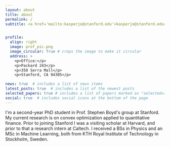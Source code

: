 ```yaml
---
layout: about
title: about
permalink: /
subtitle: <a href='mailto:kasperjo@stanford.edu'>kasperjo@stanford.edu</a>


profile:
  align: right
  image: prof_pic.png
  image_circular: True # crops the image to make it circular
  address: >
    <p>Office:</p>
    <p>Packard 243</p>
    <p>350 Serra Mall</p>
    <p>Stanford, CA 94305</p>

news: true  # includes a list of news items
latest_posts: true  # includes a list of the newest posts
selected_papers: true # includes a list of papers marked as "selected={true}"
social: true  # includes social icons at the bottom of the page
---
```


I'm a second-year PhD student in Prof. Stephen Boyd's group at Stanford. My current
research is on convex optimization applied to quantitative finance. Prior
to joining Stanford I was a visiting scholar at Harvard, and prior to that a
research intern at Caltech. I received a BSs in Physics and an MSc in Machine
Learning, both from KTH Royal Institute of Technology in Stockholm, Sweden.
